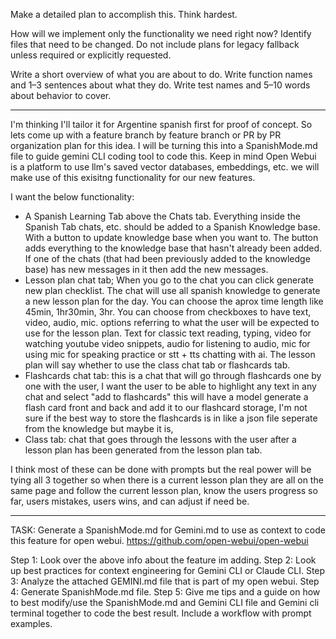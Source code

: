 Make a detailed plan to accomplish this. Think hardest.

How will we implement only the functionality we need right now?
Identify files that need to be changed.
Do not include plans for legacy fallback unless required or explicitly requested.

Write a short overview of what you are about to do.
Write function names and 1–3 sentences about what they do.
Write test names and 5–10 words about behavior to cover.

---

I'm thinking I'll tailor it for Argentine spanish first for proof of concept. So lets come up with a feature branch by feature branch or PR by PR organization plan for this idea. I will be turning this into a SpanishMode.md file to guide gemini CLI coding tool to code this. Keep in mind Open Webui is a platform to use llm's saved vector databases, embeddings, etc. we will make use of this exisitng functionality for our new features.

I want the below functionality:
- A Spanish Learning Tab above the Chats tab. Everything inside the Spanish Tab chats, etc. should be added to a Spanish Knowledge base. With a button to update knowledge base when you want to. The button adds everything to the knowledge base that hasn't already been added. If one of the chats (that had been previously added to the knowledge base) has new messages in it then add the new messages.
- Lesson plan chat tab; When you go to the chat you can click generate new plan checklist. The chat will use all spanish knowledge to generate a new lesson plan for the day. You can choose the aprox time length like 45min, 1hr30min, 3hr. You can choose from checkboxes to have text, video, audio, mic.  options referring to what the user will be expected to use for the lesson plan. Text for classic text reading, typing, video for watching youtube video snippets, audio for listening to audio, mic for using mic for speaking practice or stt + tts chatting with ai. The lesson plan will say whether to use the class chat tab or flashcards tab.
- Flashcards chat tab: this is a chat that will go through flashcards one by one with the user, I want the user to be able to highlight any text in any chat and select "add to flashcards" this will have a model generate a flash card front and back and add it to our flashcard storage, I'm not sure if the best way to store the flashcards is in like a json file seperate from the knowledge but maybe it is, 
- Class tab: chat that goes through the lessons with the user after a lesson plan has been generated from the lesson plan tab.

I think most of these can be done with prompts but the real power will be tying all 3 together so when there is a current lesson plan they are all on the same page and follow the current lesson plan, know the users progress so far, users mistakes, users wins, and can adjust if need be.

---

TASK: Generate a SpanishMode.md for Gemini.md to use as context to code this feature for open webui. https://github.com/open-webui/open-webui

Step 1: Look over the above info about the feature im adding.
Step 2: Look up best practices for context engineering for Gemini CLI or Claude CLI.
Step 3: Analyze the attached GEMINI.md file that is part of my open webui.
Step 4: Generate SpanishMode.md file.
Step 5: Give me tips and a guide on how to best modify/use the SpanishMode.md and Gemini CLI file and Gemini cli terminal together to code the best result. Include a workflow with prompt examples.